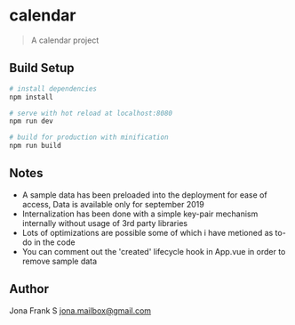 # calendar

> A calendar project

## Build Setup

``` bash
# install dependencies
npm install

# serve with hot reload at localhost:8080
npm run dev

# build for production with minification
npm run build
```

## Notes

* A sample data has been preloaded into the deployment for ease of access, Data is available only for september 2019
* Internalization has been done with a simple key-pair mechanism internally without usage of 3rd party libraries
* Lots of optimizations are possible some of which i have metioned as to-do in the code
* You can comment out the 'created' lifecycle hook in App.vue in order to remove sample data

## Author

Jona Frank S
jona.mailbox@gmail.com
